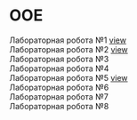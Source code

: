 # OOE
Лабораторная робота №1 <a href="vladmenimen.github.io/lab1/" target="_blank">view</a> <br>
Лабораторная робота №2 <a href="http://vladmenimen.github.io/lab2/" target="_blank">view</a><br> 
Лабораторная робота №3 <br> 
Лабораторная робота №4 <br> 
Лабораторная робота №5 <a href="vladmenimen.github.io/lab5/" target="_blank">view</a><br> 
Лабораторная робота №6 <br> 
Лабораторная робота №7 <br> 
Лабораторная робота №8 <br> 

